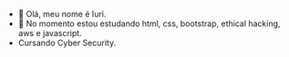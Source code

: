 - 👋 Olá, meu nome é Iuri.
- 🌱 No momento estou estudando html, css, bootstrap, ethical hacking, aws e javascript.
- Cursando Cyber Security.


<!---
Crillin222/Crillin222 is a ✨ special ✨ repository because its `README.md` (this file) appears on your GitHub profile.
You can click the Preview link to take a look at your changes.
--->
